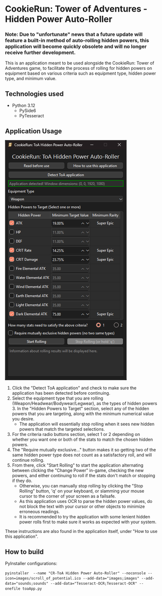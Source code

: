 # CookieRun: Tower of Adventures - Hidden Power Auto-Roller

### Note: Due to "unfortunate" news that a future update will feature a built-in method of auto-rolling hidden powers, this application will become quickly obsolete and will no longer receive further development.

This is an application meant to be used alongside the CookieRun: Tower of Adventures game, to facilitate the process of rolling for hidden powers on equipment based on various criteria such as equipment type, hidden power type, and minimum value.

## Technologies used
- Python 3.12
  - PySide6
  - PyTesseract

## Application Usage

![Image of application](images/app.png)

1. Click the "Detect ToA application" and check to make sure the application has been detected before continuing.
2. Select the equipment type that you are rolling (Weapon/Headwear/Bodywear/Legwear), as the types of hidden powers 3. In the "Hidden Powers to Target" section, select any of the hidden powers that you are targeting, along with the minimum numerical value you desire.
    - The application will essentially stop rolling when it sees new hidden powers that match the targeted selections. 
4. For the criteria radio buttons section, select 1 or 2 depending on whether you want one or both of the stats to match the chosen hidden powers.
5. The "Require mutually exclusive..." button makes it so getting two of the same hidden power type does not count as a satisfactory roll, and will continue rolling.
6. From there, click "Start Rolling" to start the application alternating between clicking the "Change Power" in-game, checking the new powers, and either continuing to roll if the stats don't match or stopping if they do.
    - Otherwise, you can manually stop rolling by clicking the "Stop Rolling" button, 'q' on your keyboard, or slamming your mouse cursor to the corner of your screen as a failsafe.
    - As this application uses OCR to parse the hidden power values, do not block the text with your cursor or other objects to minimize erroneous readings.
   - It is recommended to try the application with some lenient hidden power rolls first to make sure it works as expected with your system.

These instructions are also found in the application itself, under "How to use this application".

## How to build

PyInstaller configurations:

```pyinstaller  --name "CR-ToA Hidden Power Auto-Roller" --noconsole --icon=images/scroll_of_potential.ico --add-data="images;images" --add-data="sounds;sounds" --add-data="Tesseract-OCR;Tesseract-OCR" --onefile toaApp.py```

